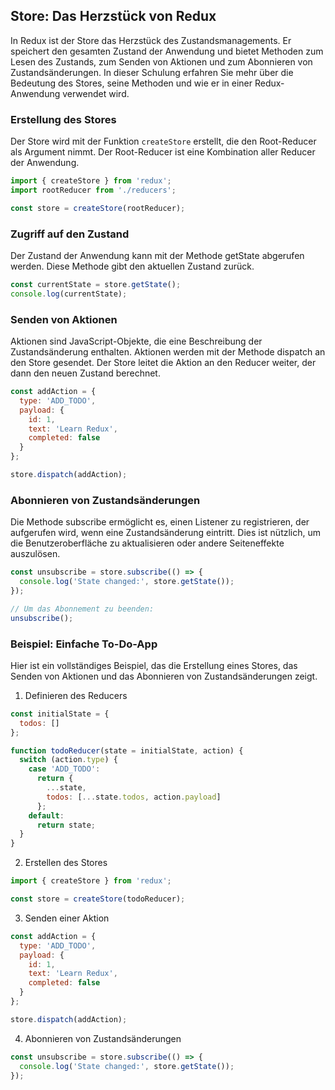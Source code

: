 ## Store: Das Herzstück von Redux

In Redux ist der Store das Herzstück des Zustandsmanagements. Er speichert den gesamten Zustand der Anwendung und bietet Methoden zum Lesen des Zustands, zum Senden von Aktionen und zum Abonnieren von Zustandsänderungen. In dieser Schulung erfahren Sie mehr über die Bedeutung des Stores, seine Methoden und wie er in einer Redux-Anwendung verwendet wird.

### Erstellung des Stores

Der Store wird mit der Funktion `createStore` erstellt, die den Root-Reducer als Argument nimmt. Der Root-Reducer ist eine Kombination aller Reducer der Anwendung.

```javascript
import { createStore } from 'redux';
import rootReducer from './reducers';

const store = createStore(rootReducer);
```

### Zugriff auf den Zustand
Der Zustand der Anwendung kann mit der Methode getState abgerufen werden. Diese Methode gibt den aktuellen Zustand zurück.

```javascript
const currentState = store.getState();
console.log(currentState);
```

### Senden von Aktionen
Aktionen sind JavaScript-Objekte, die eine Beschreibung der Zustandsänderung enthalten. Aktionen werden mit der Methode dispatch an den Store gesendet. Der Store leitet die Aktion an den Reducer weiter, der dann den neuen Zustand berechnet.

```javascript
const addAction = {
  type: 'ADD_TODO',
  payload: {
    id: 1,
    text: 'Learn Redux',
    completed: false
  }
};

store.dispatch(addAction);

```

### Abonnieren von Zustandsänderungen
Die Methode subscribe ermöglicht es, einen Listener zu registrieren, der aufgerufen wird, wenn eine Zustandsänderung eintritt. Dies ist nützlich, um die Benutzeroberfläche zu aktualisieren oder andere Seiteneffekte auszulösen.

```javascript
const unsubscribe = store.subscribe(() => {
  console.log('State changed:', store.getState());
});

// Um das Abonnement zu beenden:
unsubscribe();

```

### Beispiel: Einfache To-Do-App
Hier ist ein vollständiges Beispiel, das die Erstellung eines Stores, das Senden von Aktionen und das Abonnieren von Zustandsänderungen zeigt.

1. Definieren des Reducers

```javascript
const initialState = {
  todos: []
};

function todoReducer(state = initialState, action) {
  switch (action.type) {
    case 'ADD_TODO':
      return {
        ...state,
        todos: [...state.todos, action.payload]
      };
    default:
      return state;
  }
}

```

2. Erstellen des Stores

```javascript
import { createStore } from 'redux';

const store = createStore(todoReducer);
```

3. Senden einer Aktion

```javascript
const addAction = {
  type: 'ADD_TODO',
  payload: {
    id: 1,
    text: 'Learn Redux',
    completed: false
  }
};

store.dispatch(addAction);
```

4. Abonnieren von Zustandsänderungen

```javascript
const unsubscribe = store.subscribe(() => {
  console.log('State changed:', store.getState());
});
```